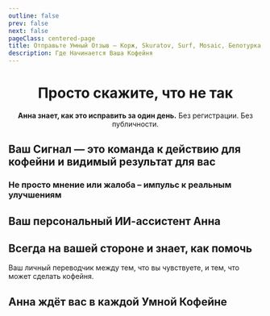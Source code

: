 ```yaml
---
outline: false
prev: false
next: false
pageClass: centered-page
title: Отправьте Умный Отзыв – Корж, Skuratov, Surf, Mosaic, Белотурка, Кэрри
description: Где Начинается Ваша Кофейня
---
```

<div align="center">

# Просто скажите, что не так

**Анна знает, как это исправить за один день.**
Без регистрации. Без публичности. <br>

</div>

<CoffeePointsSMR />

## Ваш Сигнал — это команда к действию для кофейни и видимый результат для вас

<SignalSteps />

### Не просто мнение или жалоба – импульс к реальным улучшениям <br>

<SignalsYandexVSSignal />

## Ваш персональный ИИ-ассистент Анна

<AnnaWithYou />

## Всегда на вашей стороне и знает, как помочь
Ваш личный переводчик между тем, что вы чувствуете, и тем, что может сделать кофейня.

<AnnaSpecsSignal />

## Анна ждёт вас в каждой Умной Кофейне

<AnnaFeelThePower />
